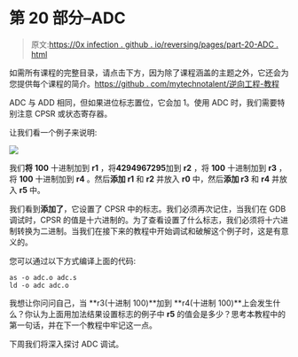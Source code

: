 # 第 20 部分–ADC

> 原文:[https://0x infection . github . io/reversing/pages/part-20-ADC . html](https://0xinfection.github.io/reversing/pages/part-20-adc.html)

如需所有课程的完整目录，请点击下方，因为除了课程涵盖的主题之外，它还会为您提供每个课程的简介。[https://github . com/mytechnotalent/逆向工程-教程](https://github.com/mytechnotalent/Reverse-Engineering-Tutorial)

ADC 与 ADD 相同，但如果进位标志置位，它会加 1。使用 ADC 时，我们需要特别注意 CPSR 或状态寄存器。

让我们看一个例子来说明:

![](../Images/02e0af01fa04635bfc00c4d1e1b3152f.png)

我们**将** **100** 十进制加到 **r1** ，将**4294967295**加到 **r2** ，将 **100** 十进制加到 **r3** ，将 **100** 十进制加到 **r4** 。然后**添加 r1** 和 **r2** 并放入 **r0** 中，然后**添加 r3** 和 **r4** 并放入 **r5** 中。

我们看到**添加了**，它设置了 CPSR 中的标志。我们必须再次记住，当我们在 GDB 调试时，CPSR 的值是十六进制的。为了查看设置了什么标志，我们必须将十六进制转换为二进制。当我们在接下来的教程中开始调试和破解这个例子时，这是有意义的。

您可以通过以下方式编译上面的代码:

```
as -o adc.o adc.s
ld -o adc adc.o

```

我想让你问问自己，当 **r3(十进制 100)**加到 **r4(十进制 100)**上会发生什么？你认为上面用加法结果设置标志的例子中 **r5** 的值会是多少？思考本教程中的第一句话，并在下一个教程中牢记这一点。

下周我们将深入探讨 ADC 调试。